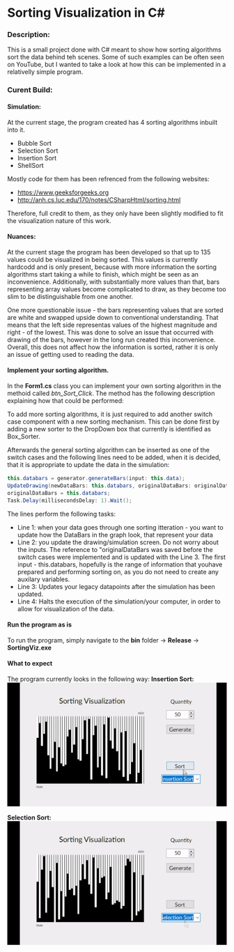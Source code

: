 # Sorting Visualization in C#

### Description:
This is a small project done with C# meant to show how sorting algorithms sort the data behind teh scenes. Some of such examples can be often seen on YouTube, but I wanted to take a look at how this can be implemented in a relativelly simple program.

### Curent Build:
#### Simulation:
At the current stage, the program created has 4 sorting algorithms inbuilt into it.
* Bubble Sort
* Selection Sort
* Insertion Sort
* ShellSort

Mostly code for them has been refrenced from the following websites:
* https://www.geeksforgeeks.org
* http://anh.cs.luc.edu/170/notes/CSharpHtml/sorting.html

Therefore, full credit to them, as they only have been slightly modified to fit the visualization nature of this work.

#### Nuances:
At the current stage the program has been developed so that up to 135 values could be visualized in being sorted. This values is currently hardcodd and is only present, because with more information the sorting algorithms start taking a while to finish, which might be seen as an inconvenience. Additionally, with substantially more values than that, bars representing array values become complicated to draw, as they become too slim to be distinguishable from one another. 

One more questionable issue - the bars representing values that are sorted are white and swapped upside down to conventional understanding. That means that the left side representas values of the highest magnitude and right - of the lowest. This was done to solve an issue that occurred with drawing of the bars, however in the long run created this inconvenience. Overall, this does not affect how the information is sorted, rather it is only an issue of getting used to reading the data.

#### Implement your sorting algorithm.
In the __Form1.cs__ class you can implement your own sorting algorithm in the methoid called _btn_Sort_Click_. The method has the following description explaining how that could be performed:

To add more sorting algorithms, it is just required to add another switch case component with a new sorting mechanism. This can be done first by adding a new sorter to the DropDown box that currently is identified as Box_Sorter. 

Afterwards the general sorting algorithm can be inserted as one of the switch cases and the following lines need to be added, when it is decided, that it is appropriate to update the data in the simulation:

```C#
this.databars = generator.generateBars(input: this.data);
UpdateDrawing(newDataBars: this.databars, originalDataBars: originalDataBars);
originalDataBars = this.databars;
Task.Delay(millisecondsDelay: 1).Wait();
```

The lines perform the following tasks:
* Line 1: when your data goes through one sorting itteration - you want to update how the DataBars in the graph look, that represent your data
* Line 2: you update the drawing/simulation screen. Do not worry about the inputs. The reference to "originalDataBars was saved before the switch  cases were implemented and is updated with the Line 3. The first input - this.databars, hopefully is the range of information that youhave prepared and performing sorting on, as you do not need to create any auxilary variables.
* Line 3: Updates your legacy datapoints after the simulation has been updated.
* Line 4: Halts the execution of the simulation/your computer, in order to allow for visualization of the data.

#### Run the program as is
To run the program, simply navigate to the __bin__ folder -> __Release__ -> __SortingViz.exe__

#### What to expect

The program currently looks in the following way:
__Insertion Sort:__
![](https://github.com/Si-ja/Sorting-Algorithms-Visualization---C-Sharp/blob/master/Visuals/InsertionSort.gif "Insertion Sort")

__Selection Sort:__
![](https://github.com/Si-ja/Sorting-Algorithms-Visualization---C-Sharp/blob/master/Visuals/SelectionSort.gif "Selection Sort")
